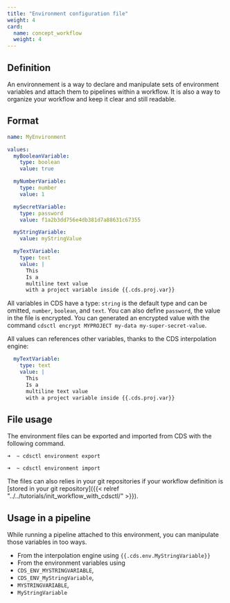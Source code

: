 ```yaml
---
title: "Environment configuration file"
weight: 4
card: 
  name: concept_workflow
  weight: 4
---
```


## Definition

An environnement is a way to declare and manipulate sets of environment variables and attach them to pipelines within a workflow.
It is also a way to organize your workflow and keep it clear and still readable.

## Format

```yaml
name: MyEnvironment

values:
  myBooleanVariable:
    type: boolean
    value: true

  myNumberVariable:
    type: number
    value: 1

  mySecretVariable:
    type: password
    value: f1a2b3dd756e4db381d7a88631c67355

  myStringVariable:
    value: myStringValue

  myTextVariable:
    type: text
    value: |
      This
      Is a
      multiline text value
      with a project variable inside {{.cds.proj.var}}
```

All variables in CDS have a type: `string` is the default type and can be omitted, `number`, `boolean`, and `text`. You can also define `password`, the value in the file is encrypted. You can generated an encrypted value with the command `cdsctl encrypt MYPROJECT my-data my-super-secret-value`.

All values can references other variables, thanks to the CDS interpolation engine:
```yaml
  myTextVariable:
    type: text
    value: |
      This
      Is a
      multiline text value
      with a project variable inside {{.cds.proj.var}}
```

## File usage

The environment files can be exported and imported from CDS with the following command.

```
➜  ~ cdsctl environment export
```

```
➜  ~ cdsctl environment import
```

The files can also relies in your git repositories if your workflow definition is [stored in your git repository]({{< relref "../../tutorials/init_workflow_with_cdsctl/" >}}).

## Usage in a pipeline

While running a pipeline attached to this environment, you can manipulate those variables in too ways.

 * From the interpolation engine using `{{.cds.env.MyStringVariable}}`
 * From the environment variables using 
  * `CDS_ENV_MYSTRINGVARIABLE`, 
  * `CDS_ENV_MyStringVariable`, 
  * `MYSTRINGVARIABLE`, 
  * `MyStringVariable`

